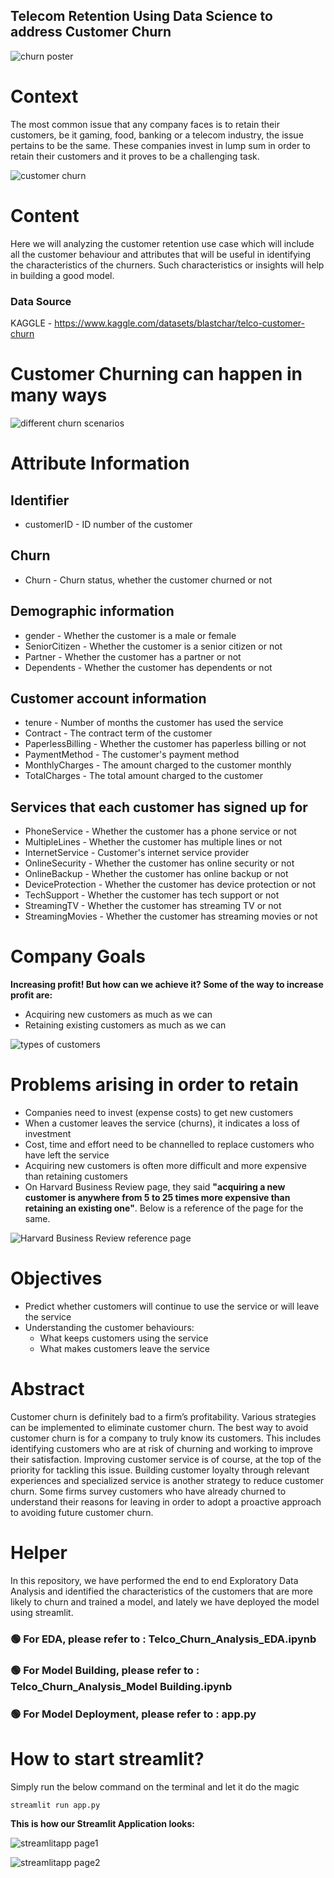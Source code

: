 ## Telecom Retention Using Data Science to address Customer Churn

![churn poster](/images/churn_poster.jpg)

# Context
The most common issue that any company faces is to retain their customers, be it gaming, food, banking or a telecom industry, the issue pertains to be the same. These companies invest in lump sum in order to retain their customers and it proves to be a challenging task.

![customer churn](/images/customer_churn.jpg)

# Content
Here we will analyzing the customer retention use case which will include all the customer behaviour and attributes that will be useful in identifying the characteristics of the churners. Such characteristics or insights will help in building a good model.

### Data Source
KAGGLE - https://www.kaggle.com/datasets/blastchar/telco-customer-churn

# Customer Churning can happen in many ways

![different churn scenarios](/images/different_churn_scenarios.jpg)

# Attribute Information

## Identifier
- customerID - ID number of the customer

## Churn
- Churn - Churn status, whether the customer churned or not

## Demographic information
- gender - Whether the customer is a male or female
- SeniorCitizen - Whether the customer is a senior citizen or not
- Partner - Whether the customer has a partner or not
- Dependents - Whether the customer has dependents or not

## Customer account information
- tenure - Number of months the customer has used the service
- Contract - The contract term of the customer
- PaperlessBilling - Whether the customer has paperless billing or not
- PaymentMethod - The customer's payment method
- MonthlyCharges - The amount charged to the customer monthly
- TotalCharges - The total amount charged to the customer

## Services that each customer has signed up for
- PhoneService - Whether the customer has a phone service or not
- MultipleLines - Whether the customer has multiple lines or not
- InternetService - Customer's internet service provider
- OnlineSecurity - Whether the customer has online security or not
- OnlineBackup - Whether the customer has online backup or not
- DeviceProtection - Whether the customer has device protection or not
- TechSupport - Whether the customer has tech support or not
- StreamingTV - Whether the customer has streaming TV or not
- StreamingMovies - Whether the customer has streaming movies or not

# Company Goals
__Increasing profit! But how can we achieve it? Some of the way to increase profit are:__
- Acquiring new customers as much as we can
- Retaining existing customers as much as we can

![types of customers](/images/customer_types.jpg)

# Problems arising in order to retain
- Companies need to invest (expense costs) to get new customers
- When a customer leaves the service (churns), it indicates a loss of investment
- Cost, time and effort need to be channelled to replace customers who have left the service
- Acquiring new customers is often more difficult and more expensive than retaining customers
- On Harvard Business Review page, they said __"acquiring a new customer is anywhere from 5 to 25 times more expensive than retaining an existing one"__. Below is a reference of the page for the same.

![Harvard Business Review reference page](/images/harvard_business_review.jpg)

# Objectives
- Predict whether customers will continue to use the service or will leave the service
- Understanding the customer behaviours:
    - What keeps customers using the service
    - What makes customers leave the service

# Abstract
Customer churn is definitely bad to a firm’s profitability. Various strategies can be implemented to eliminate customer churn. The best way to avoid customer churn is for a company to truly know its customers. This includes identifying customers who are at risk of churning and working to improve their satisfaction. Improving customer service is of course, at the top of the priority for tackling this issue. Building customer loyalty through relevant experiences and specialized service is another strategy to reduce customer churn. Some firms survey customers who have already churned to understand their reasons for leaving in order to adopt a proactive approach to avoiding future customer churn.

# Helper
In this repository, we have performed the end to end Exploratory Data Analysis and identified the characteristics of the customers that are more likely to churn and trained a model, and lately we have deployed the model using streamlit.

### 🟢 For EDA, please refer to : Telco_Churn_Analysis_EDA.ipynb
### 🟢 For Model Building, please refer to : Telco_Churn_Analysis_Model Building.ipynb
### 🟢 For Model Deployment, please refer to : app.py

# How to start streamlit?

Simply run the below command on the terminal and let it do the magic
```
streamlit run app.py
```

__This is how our Streamlit Application looks:__

![streamlitapp page1](/images/app1.jpg)

![streamlitapp page2](/images/app2.jpg)